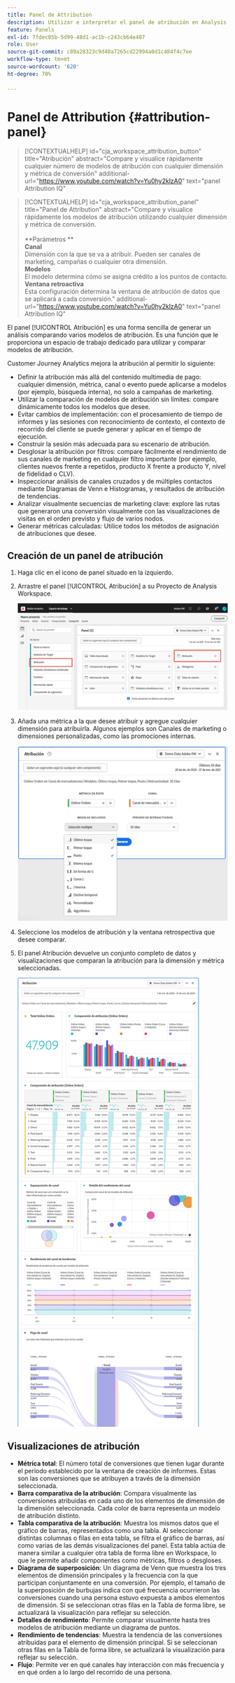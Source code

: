 ```yaml
---
title: Panel de Attribution
description: Utilizar e interpretar el panel de atribución en Analysis Workspace.
feature: Panels
exl-id: 7fdec05b-5d99-48d1-ac1b-c243cb64e487
role: User
source-git-commit: c89a28323c9d40a7265cd22994a0d1c484f4c7ee
workflow-type: tm+mt
source-wordcount: '620'
ht-degree: 70%

---
```


# Panel de Attribution {#attribution-panel}

>[!CONTEXTUALHELP]
>id="cja_workspace_attribution_button"
>title="Atribución"
>abstract="Compare y visualice rápidamente cualquier número de modelos de atribución con cualquier dimensión y métrica de conversión"
>additional-url="https://www.youtube.com/watch?v=Yu0hy2klzA0" text="panel Attribution IQ"

>[!CONTEXTUALHELP]
>id="cja_workspace_attribution_panel"
>title="Panel de Attribution"
>abstract="Compare y visualice rápidamente los modelos de atribución utilizando cualquier dimensión y métrica de conversión.<br/><br/>**Parámetros **<br/>**Canal**<br/> Dimensión con la que se va a atribuir. Pueden ser canales de marketing, campañas o cualquier otra dimensión.<br/>**Modelos**<br/> El modelo determina cómo se asigna crédito a los puntos de contacto.<br/>**Ventana retroactiva**<br/> Esta configuración determina la ventana de atribución de datos que se aplicará a cada conversión."
>additional-url="https://www.youtube.com/watch?v=Yu0hy2klzA0" text="panel Attribution IQ"


El panel [!UICONTROL Atribución] es una forma sencilla de generar un análisis comparando varios modelos de atribución. Es una función que le proporciona un espacio de trabajo dedicado para utilizar y comparar modelos de atribución.

Customer Journey Analytics mejora la atribución al permitir lo siguiente:

* Definir la atribución más allá del contenido multimedia de pago: cualquier dimensión, métrica, canal o evento puede aplicarse a modelos (por ejemplo, búsqueda interna), no solo a campañas de marketing.
* Utilizar la comparación de modelos de atribución sin límites: compare dinámicamente todos los modelos que desee.
* Evitar cambios de implementación: con el procesamiento de tiempo de informes y las sesiones con reconocimiento de contexto, el contexto de recorrido del cliente se puede generar y aplicar en el tiempo de ejecución.
* Construir la sesión más adecuada para su escenario de atribución.
* Desglosar la atribución por filtros: compare fácilmente el rendimiento de sus canales de marketing en cualquier filtro importante (por ejemplo, clientes nuevos frente a repetidos, producto X frente a producto Y, nivel de fidelidad o CLV).
* Inspeccionar análisis de canales cruzados y de múltiples contactos mediante Diagramas de Venn e Histogramas, y resultados de atribución de tendencias.
* Analizar visualmente secuencias de marketing clave: explore las rutas que generaron una conversión visualmente con las visualizaciones de visitas en el orden previsto y flujo de varios nodos.
* Generar métricas calculadas: Utilice todos los métodos de asignación de atribuciones que desee.

## Creación de un panel de atribución

1. Haga clic en el icono de panel situado en la izquierdo.
1. Arrastre el panel [!UICONTROL Atribución] a su Proyecto de Analysis Workspace.

   ![Ventana Nuevo proyecto que resalta el panel Atribución.](assets/Attribution_Panel_1.png)

1. Añada una métrica a la que desee atribuir y agregue cualquier dimensión para atribuirla. Algunos ejemplos son Canales de marketing o dimensiones personalizadas, como las promociones internas.

   ![La ventana del panel Atribución muestra varias dimensiones y métricas seleccionadas.](assets/attribution_panel2.png)

1. Seleccione los modelos de atribución y la ventana retrospectiva que desee comparar.

1. El panel Atribución devuelve un conjunto completo de datos y visualizaciones que comparan la atribución para la dimensión y métrica seleccionadas.

   ![Las visualizaciones del panel Atribución que comparan métricas y dimensiones seleccionadas.](assets/attr_panel_vizs.png)

## Visualizaciones de atribución

* **Métrica total**: El número total de conversiones que tienen lugar durante el periodo establecido por la ventana de creación de informes. Estas son las conversiones que se atribuyen a través de la dimensión seleccionada.
* **Barra comparativa de la atribución**: Compara visualmente las conversiones atribuidas en cada uno de los elementos de dimensión de la dimensión seleccionada. Cada color de barra representa un modelo de atribución distinto.
* **Tabla comparativa de la atribución**: Muestra los mismos datos que el gráfico de barras, representados como una tabla. Al seleccionar distintas columnas o filas en esta tabla, se filtra el gráfico de barras, así como varias de las demás visualizaciones del panel. Esta tabla actúa de manera similar a cualquier otra tabla de forma libre en Workspace, lo que le permite añadir componentes como métricas, filtros o desgloses.
* **Diagrama de superposición**: Un diagrama de Venn que muestra los tres elementos de dimensión principales y la frecuencia con la que participan conjuntamente en una conversión. Por ejemplo, el tamaño de la superposición de burbujas indica con qué frecuencia ocurrieron las conversiones cuando una persona estuvo expuesta a ambos elementos de dimensión. Si se seleccionan otras filas en la Tabla de forma libre, se actualizará la visualización para reflejar su selección.
* **Detalles de rendimiento**: Permite comparar visualmente hasta tres modelos de atribución mediante un diagrama de puntos.
* **Rendimiento de tendencias**: Muestra la tendencia de las conversiones atribuidas para el elemento de dimensión principal. Si se seleccionan otras filas en la Tabla de forma libre, se actualizará la visualización para reflejar su selección.
* **Flujo**: Permite ver en qué canales hay interacción con más frecuencia y en qué orden a lo largo del recorrido de una persona.
